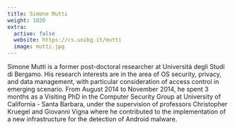 ```yaml
---
title: Simone Mutti
weight: 1020
extra:
  active: false
  website: https://cs.unibg.it/mutti
  image: mutti.jpg
---
```


Simone Mutti is a former post-doctoral researcher at Università degli Studi di
Bergamo. His research interests are in the area of OS security, privacy, and
data management, with particular consideration of access control in emerging
scenario. From August 2014 to November 2014, he spent 3 months as a Visiting
PhD in the Computer Security Group at University of California - Santa Barbara,
under the supervision of professors Christopher Kruegel and Giovanni Vigna where
he contributed to the implementation of a new infrastructure for the detection
of Android malware.
